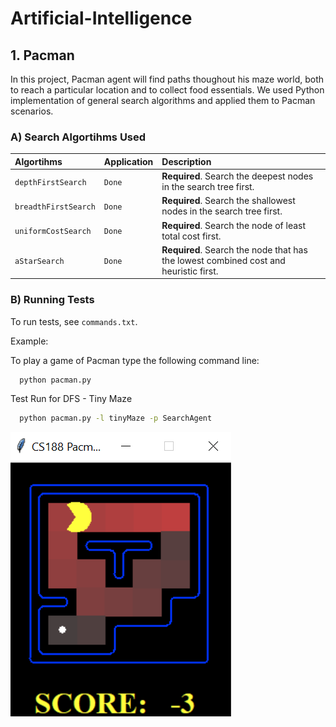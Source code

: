 # Artificial-Intelligence


## 1. Pacman 

In this project, Pacman agent will find paths thoughout his maze world, both to reach a particular location and to collect food essentials. We used Python implementation of general search algorithms and applied them to Pacman scenarios. 


### A) Search Algortihms Used


| Algortihms | Application     | Description                |
| :-------- | :------- | :------------------------- |
| `depthFirstSearch` | `Done` | **Required**. Search the deepest nodes in the search tree first. |
| `breadthFirstSearch` | `Done` | **Required**. Search the shallowest nodes in the search tree first. |
| `uniformCostSearch` | `Done` | **Required**. Search the node of least total cost first. |
| `aStarSearch` | `Done` | **Required**. Search the node that has the lowest combined cost and heuristic first. |

### B) Running Tests

To run tests, see `commands.txt`.

Example:

To play a game of Pacman type the following command line: 

```bash
  python pacman.py 
```

Test Run for DFS - Tiny Maze

```bash
  python pacman.py -l tinyMaze -p SearchAgent
```
![DFS - Tiny Maze Screenshot](Pacman/Screenshots/Tiny%20Maze%20-%20DFS.png)

